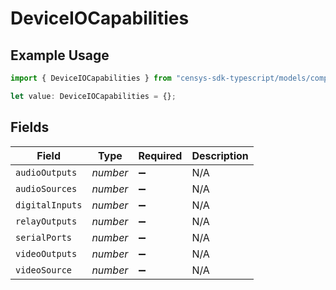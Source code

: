 # DeviceIOCapabilities

## Example Usage

```typescript
import { DeviceIOCapabilities } from "censys-sdk-typescript/models/components";

let value: DeviceIOCapabilities = {};
```

## Fields

| Field              | Type               | Required           | Description        |
| ------------------ | ------------------ | ------------------ | ------------------ |
| `audioOutputs`     | *number*           | :heavy_minus_sign: | N/A                |
| `audioSources`     | *number*           | :heavy_minus_sign: | N/A                |
| `digitalInputs`    | *number*           | :heavy_minus_sign: | N/A                |
| `relayOutputs`     | *number*           | :heavy_minus_sign: | N/A                |
| `serialPorts`      | *number*           | :heavy_minus_sign: | N/A                |
| `videoOutputs`     | *number*           | :heavy_minus_sign: | N/A                |
| `videoSource`      | *number*           | :heavy_minus_sign: | N/A                |